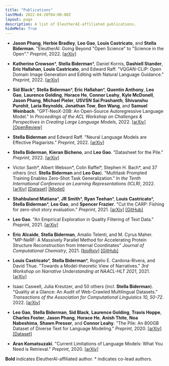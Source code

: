 ```yaml
---
title: "Publications"
lastMod: 2022-04-20T04:00:00Z
layout: page
description: A list of EleutherAI-affiliated publications.
hideMeta: True
---
```


- **Jason Phang**, **Herbie Bradley**, **Leo Gao**, **Louis Castricato**, and **Stella Biderman**. "EleutherAI: Going Beyond "Open Science" to "Science in the Open"." _Preprint_, 2022. [[arXiv]](https://arxiv.org/abs/2210.06413)

- **Katherine Crowson**\*, **Stella Biderman**\*, Daniel Kornis, **Dashiell Stander**, **Eric Hallahan**, **Louis Castricato**, and Edward Raff. "VQGAN-CLIP: Open Domain Image Generation and Editing with Natural Language Guidance." _Preprint_, 2022. [[arXiv]](https://arxiv.org/abs/2204.08583)

- **Sid Black**\*, **Stella Biderman**\*, **Eric Hallahan**\*, **Quentin Anthony**, **Leo Gao**, **Laurence Golding**, **Horace He**, **Connor Leahy**, **Kyle McDonell**, **Jason Phang**, **Michael Pieler**, **USVSN Sai Prashanth**, **Shivanshu Purohit**, **Laria Reynolds**, **Jonathan Tow**, **Ben Wang**, and **Samuel Weinbach**. "GPT-NeoX-20B: An Open-Source Autoregressive Language Model." In _Proceedings of the ACL Workshop on Challenges & Perspectives in Creating Large Language Models_, 2022. [[arXiv]](https://arxiv.org/abs/2204.06745) [[OpenReview]](https://openreview.net/forum?id=HL7IhzS8W5)

- **Stella Biderman** and Edward Raff. "Neural Language Models are Effective Plagiarists." _Preprint_, 2022. [[arXiv]](https://arxiv.org/abs/2201.07406)

- **Stella Biderman**, **Kieran Bicheno**, and **Leo Gao**. "Datasheet for the Pile." _Preprint_, 2022. [[arXiv]](https://arxiv.org/abs/2201.07311)

- Victor Sanh\*, Albert Webson\*, Colin Raffel\*, Stephen H. Bach\*, and 37 others (incl. **Stella Biderman** and **Leo Gao**). "Multitask Prompted Training Enables Zero-Shot Task Generalization." In _the Tenth International Conference on Learning Representations (ICLR)_, 2022. [[arXiv]](https://www.arxiv.org/abs/2110.08207) [[Dataset]](https://huggingface.co/datasets/bigscience/P3) [[Model]](https://huggingface.co/bigscience/T0pp)

- **Shahbuland Matiana**\*, **JR Smith**\*, **Ryan Teehan**\*, **Louis Castricato**\*, **Stella Biderman**\*, **Leo Gao**, and **Spencer Frazier**. "Cut the CARP: Fishing for zero-shot story evaluation." _Preprint_, 2021. [[arXiv]](https://arxiv.org/abs/2110.03111) [[GitHub]](https://github.com/EleutherAI/magiCARP)

- **Leo Gao**. "An Empirical Exploration in Quality Filtering of Text Data." _Preprint_, 2021. [[arXiv]](https://arxiv.org/abs/2109.00698)

- **Eric Alcaide**, **Stella Biderman**, Amalio Telenti, and M. Cyrus Maher. "MP-NeRF: A Massively Parallel Method for Accelerating Protein Structure Reconstruction from Internal Coordinates" _Journal of Computational Chemistry_, 2021. [[bioRxiv]](https://www.biorxiv.org/content/10.1101/2021.06.08.446214) [[GitHub]](https://github.com/EleutherAI/mp_nerf)

- **Louis Castricato**\*, **Stella Biderman**\*, Rogelio E. Cardona-Rivera, and David Thue. "Towards a Model-theoretic View of Narratives." _3rd Workshop on Narrative Understanding at NAACL-HLT 2021_, 2021. [[arXiv]](https://arxiv.org/abs/2103.12872)

- Isaac Caswell, Julia Kreutzer, and 50 others (incl. **Stella Biderman**). "Quality at a Glance: An Audit of Web-Crawled Multilingual Datasets." _Transactions of the Association for Computational Linguistics 10, 50-72_. 2022. [[arXiv]](https://arxiv.org/abs/2103.12028)

- **Leo Gao**, **Stella Biderman**, **Sid Black**, **Laurence Golding**, **Travis Hoppe**, **Charles Foster**, **Jason Phang**, **Horace He**, **Anish Thite**, **Noa Nabeshima**, **Shawn Presser**, and **Connor Leahy**. "The Pile: An 800GB Dataset of Diverse Text for Language Modeling." _Preprint_, 2020. [[arXiv]](https://arxiv.org/abs/2101.00027) [[Dataset]](https://pile.eleuther.ai/)

- **Aran Komatsuzaki**. "Current Limitations of Language Models: What You Need is Retrieval." _Preprint_, 2020. [[arXiv]](https://arxiv.org/abs/2009.06857)

**Bold** indicates EleutherAI-affiliated author. \* indicates co-lead authors.
